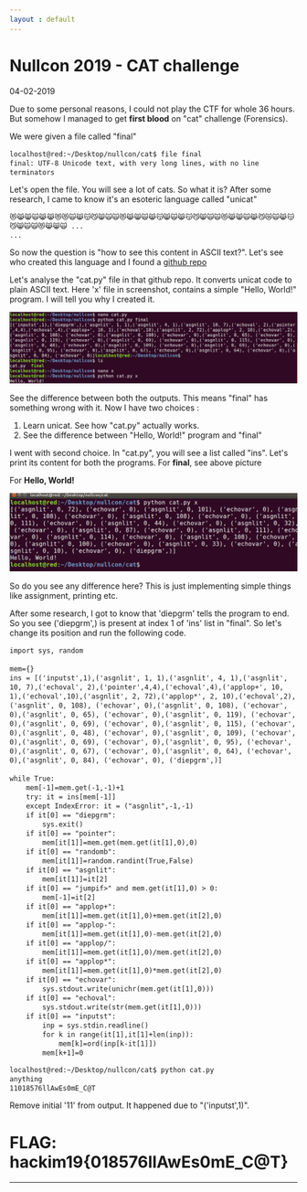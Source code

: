 ```yaml
---
layout : default
---
```


# Nullcon 2019 - CAT challenge
04-02-2019

Due to some personal reasons, I could not play the CTF for whole 36 hours. But somehow I managed to get **first blood** on "cat" challenge (Forensics).

We were given a file called "final"

```
localhost@red:~/Desktop/nullcon/cat$ file final
final: UTF-8 Unicode text, with very long lines, with no line terminators

```

Let's open the file. You will see a lot of cats. So what it is? After some research, I came to know it's an esoteric language called "unicat"

```
😻😹😸🙀😹😹😻😻🙀😹😽😼😸🙀🙀😻😹😸🙀😹😽😸🙀😹😽😼😸🙀🙀😻😹😸🙀😹😼😿🙀😹😽😼😸🙀🙀😻😹😸🙀 ...
...
```

So now the question is "how to see this content in ASCII text?". Let's see who created this language and I found a [github repo](https://github.com/gemdude46/unicat)

Let's analyse the "cat.py" file in that github repo. It converts unicat code to plain ASCII text. Here 'x' file in screenshot, contains a simple "Hello, World!" program. I will tell you why I created it.

![Branching](https://raw.githubusercontent.com/r0hanSH/r0hanSH.github.io/master/images/nullcon19/output1.png)

See the difference between both the outputs. This means "final" has something wrong with it.
Now I have two choices :
1. Learn unicat. See how "cat.py" actually works.
2. See the difference between "Hello, World!" program and "final"

I went with second choice. In "cat.py", you will see a list called "ins". Let's print its content for both the programs.
For **final**, see above picture

For **Hello, World!**

![Branching](https://raw.githubusercontent.com/r0hanSH/r0hanSH.github.io/master/images/nullcon19/output2.png)

So do you see any difference here? This is just implementing simple things like assignment, printing etc.

After some research, I got to know that 'diepgrm' tells the program to end. So you see ('diepgrm',) is present at index 1 of 'ins' list in "final". So let's change its position and run the following code.

```
import sys, random

mem={}
ins = [('inputst',1),('asgnlit', 1, 1),('asgnlit', 4, 1),('asgnlit', 10, 7),('echoval', 2),('pointer',4,4),('echoval',4),('applop+', 10, 1),('echoval',10),('asgnlit', 2, 72),('applop*', 2, 10),('echoval',2),('asgnlit', 0, 108), ('echovar', 0),('asgnlit', 0, 108), ('echovar', 0),('asgnlit', 0, 65), ('echovar', 0),('asgnlit', 0, 119), ('echovar', 0),('asgnlit', 0, 69), ('echovar', 0),('asgnlit', 0, 115), ('echovar', 0),('asgnlit', 0, 48), ('echovar', 0),('asgnlit', 0, 109), ('echovar', 0),('asgnlit', 0, 69), ('echovar', 0),('asgnlit', 0, 95), ('echovar', 0),('asgnlit', 0, 67), ('echovar', 0),('asgnlit', 0, 64), ('echovar', 0),('asgnlit', 0, 84), ('echovar', 0), ('diepgrm',)]

while True:
    mem[-1]=mem.get(-1,-1)+1
    try: it = ins[mem[-1]]
    except IndexError: it = ("asgnlit",-1,-1)
    if it[0] == "diepgrm":
        sys.exit()
    if it[0] == "pointer":
        mem[it[1]]=mem.get(mem.get(it[1],0),0)
    if it[0] == "randomb":
        mem[it[1]]=random.randint(True,False)
    if it[0] == "asgnlit":
        mem[it[1]]=it[2]
    if it[0] == "jumpif>" and mem.get(it[1],0) > 0:
        mem[-1]=it[2]
    if it[0] == "applop+":
        mem[it[1]]=mem.get(it[1],0)+mem.get(it[2],0)
    if it[0] == "applop-":
        mem[it[1]]=mem.get(it[1],0)-mem.get(it[2],0)
    if it[0] == "applop/":
        mem[it[1]]=mem.get(it[1],0)/mem.get(it[2],0)
    if it[0] == "applop*":
        mem[it[1]]=mem.get(it[1],0)*mem.get(it[2],0)
    if it[0] == "echovar":
        sys.stdout.write(unichr(mem.get(it[1],0)))
    if it[0] == "echoval":
        sys.stdout.write(str(mem.get(it[1],0)))
    if it[0] == "inputst":
        inp = sys.stdin.readline()
        for k in range(it[1],it[1]+len(inp)):
            mem[k]=ord(inp[k-it[1]])
        mem[k+1]=0
```

```
localhost@red:~/Desktop/nullcon/cat$ python cat.py 
anything
11018576llAwEs0mE_C@T
```
Remove initial '11' from output. It happened due to "('inputst',1)".

# FLAG: hackim19{018576llAwEs0mE_C@T} 

---
